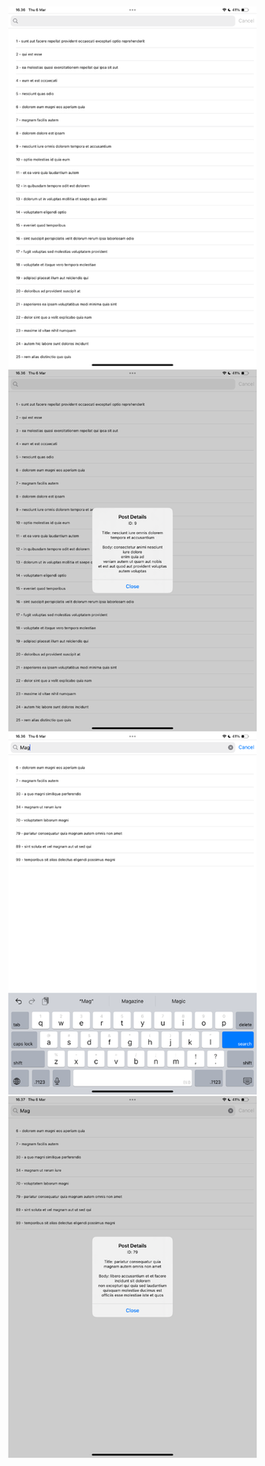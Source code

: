 ![Screenshot 1](SS1.PNG)
![Screenshot 2](SS2.PNG)
![Screenshot 3](SS3.PNG)
![Screenshot 4](SS4.PNG)
